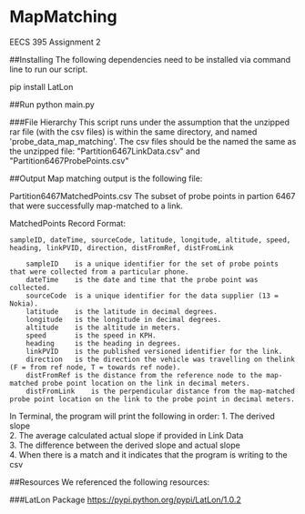 # MapMatching
EECS 395 Assignment 2

##Installing
The following dependencies need to be installed via command line to run our script.

pip install LatLon

##Run 
python main.py

###File Hierarchy
This script runs under the assumption that the unzipped rar file (with the csv files) is within the same directory, and named 'probe_data_map_matching'. The csv files should be the named the same as the unzipped file: "Partition6467LinkData.csv" and "Partition6467ProbePoints.csv"

##Output
Map matching output is the following file:

Partition6467MatchedPoints.csv	 The subset of probe points in partion 6467 that were successfully map-matched to a link.

MatchedPoints Record Format:

	sampleID, dateTime, sourceCode, latitude, longitude, altitude, speed, heading, linkPVID, direction, distFromRef, distFromLink

		sampleID	is a unique identifier for the set of probe points that were collected from a particular phone.
		dateTime	is the date and time that the probe point was collected.
		sourceCode	is a unique identifier for the data supplier (13 = Nokia).
		latitude	is the latitude in decimal degrees.
		longitude	is the longitude in decimal degrees.
		altitude	is the altitude in meters.
		speed		is the speed in KPH.
		heading		is the heading in degrees.
		linkPVID	is the published versioned identifier for the link.
		direction	is the direction the vehicle was travelling on thelink (F = from ref node, T = towards ref node).
		distFromRef	is the distance from the reference node to the map-matched probe point location on the link in decimal meters.
		distFromLink	is the perpendicular distance from the map-matched probe point location on the link to the probe point in decimal meters.

In Terminal, the program will print the following in order:
	1. The derived slope <br />
	2. The average calculated actual slope if provided in Link Data <br />
	3. The difference between the derived slope and actual slope <br />
	4. When there is a match and it indicates that the program is writing to the csv

##Resources
We referenced the following resources:

###LatLon Package
https://pypi.python.org/pypi/LatLon/1.0.2

